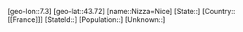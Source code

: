 ﻿---
location: [43.72,7.3]
mapzoom: [7,12] 
mapmarker: city 
type: City
tags:
- geo/City


SpocWebEntityId: 32932
isDeleted: false
confidential: public

---
[geo-lon::7.3]
[geo-lat::43.72]
[name::Nizza=Nice]
[State::]
[Country::[[France]]]
[StateId::]
[Population::]
[Unknown::]

